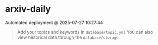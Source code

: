 # arxiv-daily
 Automated deployment @ 2025-07-27 10:27:44
> Add your topics and keywords in `database/topic.yml` 
> You can also view historical data through the `database/storage` 
